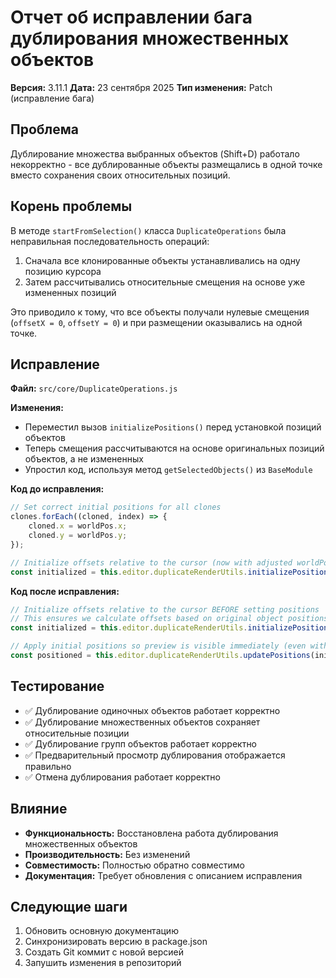 # Отчет об исправлении бага дублирования множественных объектов
**Версия:** 3.11.1
**Дата:** 23 сентября 2025
**Тип изменения:** Patch (исправление бага)

## Проблема

Дублирование множества выбранных объектов (Shift+D) работало некорректно - все дублированные объекты размещались в одной точке вместо сохранения своих относительных позиций.

## Корень проблемы

В методе `startFromSelection()` класса `DuplicateOperations` была неправильная последовательность операций:

1. Сначала все клонированные объекты устанавливались на одну позицию курсора
2. Затем рассчитывались относительные смещения на основе уже измененных позиций

Это приводило к тому, что все объекты получали нулевые смещения (`offsetX = 0`, `offsetY = 0`) и при размещении оказывались на одной точке.

## Исправление

**Файл:** `src/core/DuplicateOperations.js`

**Изменения:**
- Переместил вызов `initializePositions()` перед установкой позиций объектов
- Теперь смещения рассчитываются на основе оригинальных позиций объектов, а не измененных
- Упростил код, используя метод `getSelectedObjects()` из `BaseModule`

**Код до исправления:**
```javascript
// Set correct initial positions for all clones
clones.forEach((cloned, index) => {
    cloned.x = worldPos.x;
    cloned.y = worldPos.y;
});

// Initialize offsets relative to the cursor (now with adjusted worldPos)
const initialized = this.editor.duplicateRenderUtils.initializePositions(clones, worldPos, this.editor);
```

**Код после исправления:**
```javascript
// Initialize offsets relative to the cursor BEFORE setting positions
// This ensures we calculate offsets based on original object positions
const initialized = this.editor.duplicateRenderUtils.initializePositions(clones, worldPos, this.editor);

// Apply initial positions so preview is visible immediately (even without mouse move)
const positioned = this.editor.duplicateRenderUtils.updatePositions(initialized, worldPos, this.editor);
```

## Тестирование

- ✅ Дублирование одиночных объектов работает корректно
- ✅ Дублирование множественных объектов сохраняет относительные позиции
- ✅ Дублирование групп объектов работает корректно
- ✅ Предварительный просмотр дублирования отображается правильно
- ✅ Отмена дублирования работает корректно

## Влияние

- **Функциональность:** Восстановлена работа дублирования множественных объектов
- **Производительность:** Без изменений
- **Совместимость:** Полностью обратно совместимо
- **Документация:** Требует обновления с описанием исправления

## Следующие шаги

1. Обновить основную документацию
2. Синхронизировать версию в package.json
3. Создать Git коммит с новой версией
4. Запушить изменения в репозиторий

